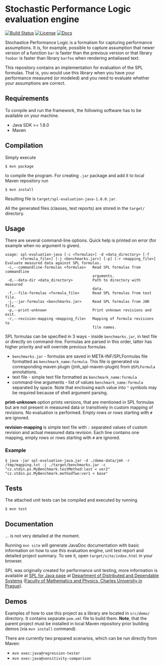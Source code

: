 # Stochastic Performance Logic evaluation engine

[![Build Status](https://travis-ci.org/SemaiCZE/spl-evaluation-java.svg?branch=master)](https://travis-ci.org/SemaiCZE/spl-evaluation-java)
[![License](https://img.shields.io/badge/License-Apache%202.0-blue.svg)](https://opensource.org/licenses/Apache-2.0)
[![Docs](https://img.shields.io/badge/docs-latest-brightgreen.svg)](https://semaicze.github.io/spl-evaluation-java/)

Stochastice Performance Logic is a formalism for capturing performance
assumptions.
It is, for example, possible to capture assumption that newer version of
a function `bar` is faster than the previous version or that library
`foobar` is faster than library `barfoo` when rendering antialiased text.

This repository contains an implementation for evaluation of the SPL
formulas.
That is, you would use this library when you have your performance measured
(or modeled) and you need to evaluate whether your assumptions are correct.


## Requirements

To compile and run the framework, the following software has to be available
on your machine.

* Java SDK >= 1.8.0
* Maven


## Compilation

Simply execute

```{.sh}
$ mvn package
```


to compile the program. For creating `.jar` package and add it to local Maven repository run

```{.sh}
$ mvn install
```

Resulting file is `target/spl-evaluation-java-1.0.0.jar`.

All the generated files (classes, test reports) are stored in the `target/`
directory.


## Usage

There are several command-line options. Quick help is printed on error (for example when no argument is given).

```
usage: spl-evaluation-java [-c <formulas>] -d <data_directory> [-f
       <formula_file>] [-j <benchmarks.jar>] [-p] [-r <mapping_file>]
Evaluate measured data against SPL formulas.
 -c,--commandline-formulas <formulas>   Read SPL formulas from commandline
                                        arguments.
 -d,--data-dir <data_directory>         Path to directory with measured
                                        data.
 -f,--file-formulas <formula_file>      Read SPL formulas from text file.
 -j,--jar-formulas <benchmarks.jar>     Read SPL formulas from JAR file.
 -p,--print-unknown                     Print unknown revisions and exit.
 -r,--revision-mapping <mapping_file>   Mapping of formula revisions to
                                        file names.
```

SPL formulas can be specified in 3 ways - inside `benchmarks.jar`, in text file or directly on command-line.
Formulas are parsed in this order, latter has higher priority and will override previous formulas.

- `benchmarks.jar` - formulas are saved in META-INF/SPLFormulas file formatted as `benchmark_name:formula`.
  This file is generated via corresponding maven plugin (jmh_spl-maven-plugin) from `@SPLFormula` annotations.
- text file - simple text file formatted as `benchmark_name:formula`
- command-line arguments - list of values `benchmark_name:formula` separated by space. Note that enclosing each
  value into `"` symbols may be required because of shell argument parsing.
  
**print-unknown** option prints versions, that are mentioned in SPL formulas but are not present in measured data
 or transitively in custom mapping of revisions. No evaluation is performed. Empty rows or rows starting with
 `#` are ignored.
 
**revision-mapping** is simple text file with `:` separated values of custom revision and actual measured data revision.
 Each line contains one mapping, empty rows or rows starting with `#` are ignored.
 
### Example

```{.sh}
$ java -jar spl-evaluation-java.jar -d ./demo-data/jmh -r /tmp/mapping.txt -j ./target/benchmarks.jar -c "cz.stdin.ps.MyBenchmark.testMethod:last < ver2" "cz.stdin.ps.MyBenchmark.methodTwo:ver1 < base"
```


## Tests

The attached unit tests can be compiled and executed by running

```{.sh}
$ mvn test
```

## Documentation

... is not very detailed at the moment.

Running `mvn site` will generate JavaDoc documentation with basic information
on how to use this evaluation engine, unit test report and detailed project summary.
To see it, open `target/site/index.html` in your browser.

SPL was originally created for performance unit testing, more information
is available at [SPL for Java page](http://d3s.mff.cuni.cz/software/spl-java)
at [Department of Distributed and Dependable Systems](http://d3s.mff.cuni.cz/)
([Faculty of Mathematics and Physics, Charles University in Prague](http://mff.cuni.cz/)).

## Demos

Examples of how to use this project as a library are located in `src/demo/` directory. It contains separate `pom.xml`
file to build them. **Note**, that the parent project must be installed in local Maven repository prior building demos
(via `mvn install` command).

There are currently two prepared scenarios, which can be run directly from Maven:
- `mvn exec:java@regression-tester`
- `mvn exec:java@sensitivity-comparison`
